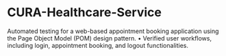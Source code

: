 # CURA-Healthcare-Service
Automated testing for a web-based appointment booking application using the Page Object Model  (POM) design pattern.  • Verified user workflows, including login, appointment booking, and logout functionalities. 
